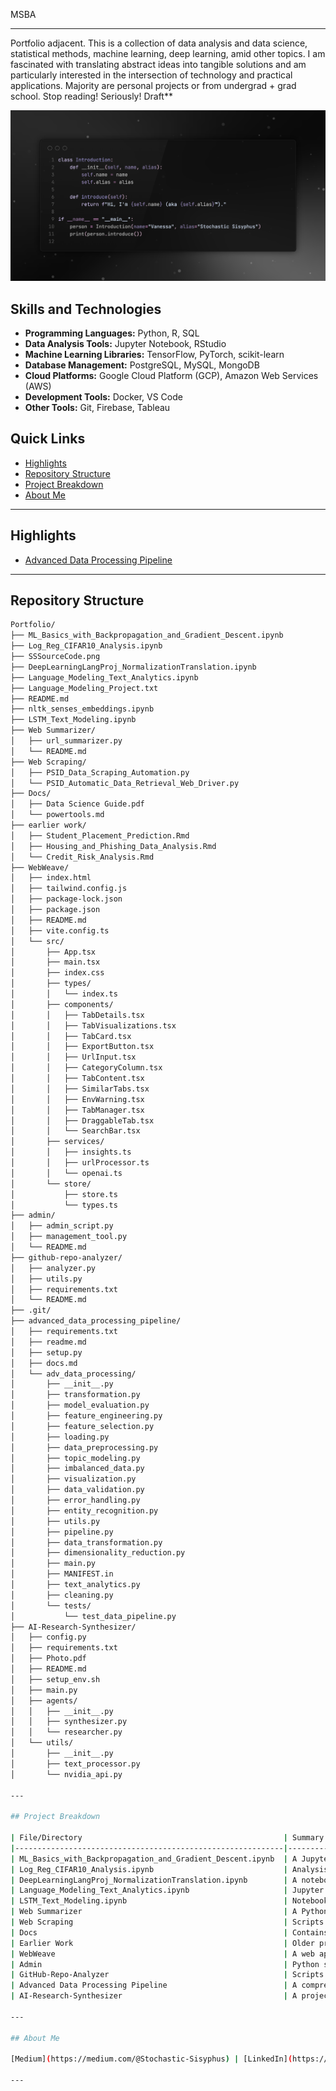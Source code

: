 MSBA

----
Portfolio adjacent. This is a collection of data analysis and data science, statistical methods, machine learning, deep learning, amid other topics. I am fascinated with translating abstract ideas into tangible solutions and am particularly interested in the intersection of technology and practical applications.
Majority are personal projects or from undergrad + grad school. Stop reading! Seriously! Draft** 

![Alt text](SSSourceCode.png)

## Skills and Technologies

- **Programming Languages:** Python, R, SQL
- **Data Analysis Tools:** Jupyter Notebook, RStudio
- **Machine Learning Libraries:** TensorFlow, PyTorch, scikit-learn
- **Database Management:** PostgreSQL, MySQL, MongoDB
- **Cloud Platforms:** Google Cloud Platform (GCP), Amazon Web Services (AWS)
- **Development Tools:** Docker, VS Code
- **Other Tools:** Git, Firebase, Tableau

## Quick Links

- [Highlights](#highlights)
- [Repository Structure](#repository-structure)
- [Project Breakdown](#project-breakdown)
- [About Me](#about-me)

---

## Highlights

- [Advanced Data Processing Pipeline](#advanced-data-processing-pipeline)

---

## Repository Structure

```sh
Portfolio/
├── ML_Basics_with_Backpropagation_and_Gradient_Descent.ipynb
├── Log_Reg_CIFAR10_Analysis.ipynb
├── SSSourceCode.png
├── DeepLearningLangProj_NormalizationTranslation.ipynb
├── Language_Modeling_Text_Analytics.ipynb
├── Language_Modeling_Project.txt
├── README.md
├── nltk_senses_embeddings.ipynb
├── LSTM_Text_Modeling.ipynb
├── Web Summarizer/
│   ├── url_summarizer.py
│   └── README.md
├── Web Scraping/
│   ├── PSID_Data_Scraping_Automation.py
│   └── PSID_Automatic_Data_Retrieval_Web_Driver.py
├── Docs/
│   ├── Data Science Guide.pdf
│   └── powertools.md
├── earlier work/
│   ├── Student_Placement_Prediction.Rmd
│   ├── Housing_and_Phishing_Data_Analysis.Rmd
│   └── Credit_Risk_Analysis.Rmd
├── WebWeave/
│   ├── index.html
│   ├── tailwind.config.js
│   ├── package-lock.json
│   ├── package.json
│   ├── README.md
│   ├── vite.config.ts
│   └── src/
│       ├── App.tsx
│       ├── main.tsx
│       ├── index.css
│       ├── types/
│       │   └── index.ts
│       ├── components/
│       │   ├── TabDetails.tsx
│       │   ├── TabVisualizations.tsx
│       │   ├── TabCard.tsx
│       │   ├── ExportButton.tsx
│       │   ├── UrlInput.tsx
│       │   ├── CategoryColumn.tsx
│       │   ├── TabContent.tsx
│       │   ├── SimilarTabs.tsx
│       │   ├── EnvWarning.tsx
│       │   ├── TabManager.tsx
│       │   ├── DraggableTab.tsx
│       │   └── SearchBar.tsx
│       ├── services/
│       │   ├── insights.ts
│       │   ├── urlProcessor.ts
│       │   └── openai.ts
│       └── store/
│           ├── store.ts
│           └── types.ts
├── admin/
│   ├── admin_script.py
│   ├── management_tool.py
│   └── README.md
├── github-repo-analyzer/
│   ├── analyzer.py
│   ├── utils.py
│   ├── requirements.txt
│   └── README.md
├── .git/
├── advanced_data_processing_pipeline/
│   ├── requirements.txt
│   ├── readme.md
│   ├── setup.py
│   ├── docs.md
│   └── adv_data_processing/
│       ├── __init__.py
│       ├── transformation.py
│       ├── model_evaluation.py
│       ├── feature_engineering.py
│       ├── feature_selection.py
│       ├── loading.py
│       ├── data_preprocessing.py
│       ├── topic_modeling.py
│       ├── imbalanced_data.py
│       ├── visualization.py
│       ├── data_validation.py
│       ├── error_handling.py
│       ├── entity_recognition.py
│       ├── utils.py
│       ├── pipeline.py
│       ├── data_transformation.py
│       ├── dimensionality_reduction.py
│       ├── main.py
│       ├── MANIFEST.in
│       ├── text_analytics.py
│       ├── cleaning.py
│       └── tests/
│           └── test_data_pipeline.py
├── AI-Research-Synthesizer/
│   ├── config.py
│   ├── requirements.txt
│   ├── Photo.pdf
│   ├── README.md
│   ├── setup_env.sh
│   ├── main.py
│   ├── agents/
│   │   ├── __init__.py
│   │   ├── synthesizer.py
│   │   └── researcher.py
│   └── utils/
│       ├── __init__.py
│       ├── text_processor.py
│       └── nvidia_api.py

---

## Project Breakdown

| File/Directory                                             | Summary                                                                                         |
|------------------------------------------------------------|-------------------------------------------------------------------------------------------------|
| ML_Basics_with_Backpropagation_and_Gradient_Descent.ipynb  | A Jupyter notebook explaining machine learning fundamentals, specifically focusing on backpropagation and gradient descent. |
| Log_Reg_CIFAR10_Analysis.ipynb                             | Analysis using logistic regression on the CIFAR-10 dataset, exploring image classification.      |
| DeepLearningLangProj_NormalizationTranslation.ipynb        | A notebook on deep learning for language projects, covering tasks such as normalization and translation. |
| Language_Modeling_Text_Analytics.ipynb                     | Jupyter notebook involving text analytics with language modeling techniques.                     |
| LSTM_Text_Modeling.ipynb                                   | Notebook focusing on text modeling using Long Short-Term Memory (LSTM) neural networks.          |
| Web Summarizer                                             | A Python tool for summarizing web content from a given URL, with a corresponding README.         |
| Web Scraping                                               | Scripts for automating data scraping from the Panel Study of Income Dynamics (PSID).             |
| Docs                                                       | Contains the Data Science Guide.pdf for data science methodologies and powertools.md for related documentation. |
| Earlier Work                                               | Older projects, including R markdown files for predicting student placements, analyzing housing/phishing data, and credit risk. |
| WebWeave                                                   | A web application built using modern frontend tools like Vite, Tailwind, and TypeScript.         |
| Admin                                                      | Python scripts for administrative tasks, including automation tools and management scripts.      |
| GitHub-Repo-Analyzer                                       | Scripts for analyzing GitHub repositories and generating insights from starred repositories.     |
| Advanced Data Processing Pipeline                          | A comprehensive data processing package that supports data transformation, feature engineering, model evaluation, and various other tasks for data preparation and analysis. |
| AI-Research-Synthesizer                                    | A project focused on synthesizing AI research, including tools for text processing and integrations with Nvidia APIs. |

---

## About Me

[Medium](https://medium.com/@Stochastic-Sisyphus) | [LinkedIn](https://www.linkedin.com/in/vanessa-b-189958196)

---